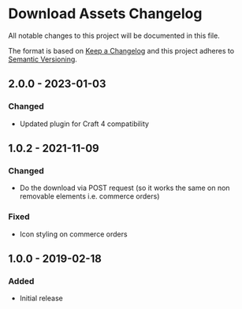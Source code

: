 # Download Assets Changelog

All notable changes to this project will be documented in this file.

The format is based on [Keep a Changelog](http://keepachangelog.com/) and this project adheres to [Semantic Versioning](http://semver.org/).

## 2.0.0 - 2023-01-03
### Changed
- Updated plugin for Craft 4 compatibility

## 1.0.2 - 2021-11-09
### Changed
- Do the download via POST request (so it works the same on non removable elements i.e. commerce orders)
### Fixed
- Icon styling on commerce orders

## 1.0.0 - 2019-02-18
### Added
- Initial release
